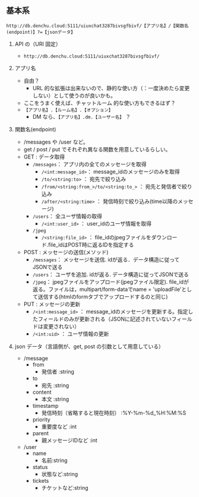 ## 基本系
```
http://db.denchu.cloud:5111/uiuxchat3287bivsgfbivf/【アプリ名】/【関数名(endpoint)】?=【jsonデータ】
```

1. API の（URI 固定）
   - `http://db.denchu.cloud:5111/uiuxchat3287bivsgfbivf/`

2. アプリ名
   - 自由？
     - URL 的な拡張は出来ないので、静的な使い方（：一度決めたら変更しない）として使うのが良いかも。
   - ここをうまく使えば、チャットルーム 的な使い方もできるはず？
   - `【アプリ名】.【ルーム名】.【オプション】`
     - DM なら、`【アプリ名】.dm.【ユーザー名】` ？

3. 関数名(endpoint)
   - /messages や /user など。
   - get / post / put でそれぞれ異なる関数を用意しているらしい。
   - GET : データ取得
     - `/messages`： アプリ内の全てのメッセージを取得
       - `/<int:message_id>`： message_idのメッセージのみを取得
       - `/to/<string:to>` ： 宛先で絞り込み
       - `/from/<string:from_>/to/<string:to_>` ： 宛先と発信者で絞り込み
       - `/after/<string:time>` ： 発信時刻で絞り込み(time以降のメッセージ)
     - `/users`： 全ユーザ情報の取得
       - `/<int:user_id>` ： user_idのユーザ情報を取得
     - `/jpeg`
       - `/<string:file_id>` ： file_idのjpegファイルをダウンロード.file_idはPOST時に返るIDを指定する
   - POST : メッセージの送信(メソッド)
     - `/messages`： メッセージを送信. idが返る．データ構造に従ってJSONで送る
     - `/users`： ユーザを追加. idが返る. データ構造に従ってJSONで送る
     - `/jpeg`： jpegファイルをアップロード(jpegファイル限定). file_idが返る。ファイルは，multipart/form-dataでname = 'uploadFile'として送信する(htmlのformタブでアップロードするのと同じ)
   - PUT : メッセージの更新
       - `/<int:message_id>` ： message_idのメッセージを更新する。指定したフィールドのみが更新される（JSONに記述されていないフィールドは変更されない）
       - `/<int:uid>` ： ユーザ情報の更新

4.  json データ（言語側が、get, post の引数として用意している）
    - /message
      - from
        - 発信者 :string
      - to
        - 宛先 :string
      - content
        - 本文 :string
      - timestamp
        - 発信時刻（省略すると現在時刻） :%Y-%m-%d_%H:%M:%S
      - priority
        - 重要度など :int
      - parent
        - 親メッセージIDなど :int
    - /user
      - name
        - 名前:string
      - status
        - 状態など:string
      - tickets
        - チケットなど:string


